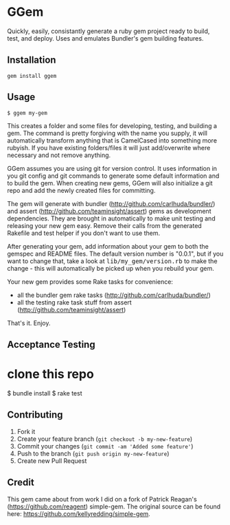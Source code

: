 # GGem

Quickly, easily, consistantly generate a ruby gem project ready to build, test, and deploy.  Uses and emulates Bundler's gem building features.

## Installation

    gem install ggem

## Usage

    $ ggem my-gem

This creates a folder and some files for developing, testing, and building a gem.  The command is pretty forgiving with the name you supply, it will automatically transform anything that is CamelCased into something more rubyish.  If you have existing folders/files it will just add/overwrite where necessary and not remove anything.

GGem assumes you are using git for version control.  It uses information in you git config and git commands to generate some default information and to build the gem.  When creating new gems, GGem will also initialize a git repo and add the newly created files for committing.

The gem will generate with bundler (http://github.com/carlhuda/bundler/) and assert (http://github.com/teaminsight/assert) gems as development dependencies.  They are brought in automatically to make unit testing and releasing your new gem easy.  Remove their calls from the generated Rakefile and test helper if you don't want to use them.

After generating your gem, add information about your gem to both the gemspec and README files.  The default version number is "0.0.1", but if you want to change that, take a look at <tt>lib/my_gem/version.rb</tt> to make the change - this will automatically be picked up when you rebuild your gem.

Your new gem provides some Rake tasks for convenience:

* all the bundler gem rake tasks (http://github.com/carlhuda/bundler/)
* all the testing rake task stuff from assert (http://github.com/teaminsight/assert)

That's it. Enjoy.

## Acceptance Testing

  # clone this repo
  $ bundle install
  $ rake test

## Contributing

1. Fork it
2. Create your feature branch (`git checkout -b my-new-feature`)
3. Commit your changes (`git commit -am 'Added some feature'`)
4. Push to the branch (`git push origin my-new-feature`)
5. Create new Pull Request

## Credit

This gem came about from work I did on a fork of Patrick Reagan's (https://github.com/reagent) simple-gem.  The original source can be found here: https://github.com/kellyredding/simple-gem.

